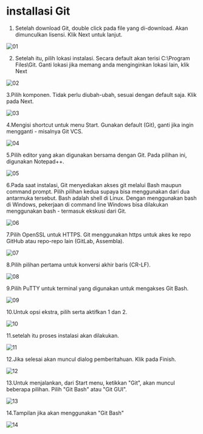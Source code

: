 # installasi Git
1. Setelah download Git, double click pada file yang di-download. Akan dimunculkan lisensi. Klik Next untuk lanjut.

![01](minggu-01/screenCloud/1.png)

2. Setelah itu, pilih lokasi instalasi. Secara default akan terisi C:\Program Files\Git. Ganti lokasi jika memang anda menginginkan lokasi lain, klik Next

![02](minggu-01/screenCloud/2.png)

3.Pilih komponen. Tidak perlu diubah-ubah, sesuai dengan default saja. Klik pada Next.

![03](minggu-01/screenCloud/3.png)

4.Mengisi shortcut untuk menu Start. Gunakan default (Git), ganti jika ingin mengganti - misalnya Git VCS.

![04](minggu-01/screenCloud/4.png)

5.Pilih editor yang akan digunakan bersama dengan Git. Pada pilihan ini, digunakan Notepad++.

![05](minggu-01/screenCloud/5.png)

6.Pada saat instalasi, Git menyediakan akses git melalui Bash maupun command prompt. Pilih pilihan kedua supaya bisa menggunakan dari dua antarmuka tersebut. 
Bash adalah shell di Linux. Dengan menggunakan bash di Windows, pekerjaan di command line Windows bisa dilakukan menggunakan bash - termasuk ekskusi dari Git.

![06](minggu-01/screenCloud/6.png)

7.Pilih OpenSSL untuk HTTPS. Git menggunakan https untuk akes ke repo GitHub atau repo-repo lain (GitLab, Assembla).

![07](minggu-01/screenCloud/7.png)

8.Pilih pilihan pertama untuk konversi akhir baris (CR-LF).

![08](minggu-01/screenCloud/8.png)

9.Pilih PuTTY untuk terminal yang digunakan untuk mengakses Git Bash.

![09](minggu-01/screenCloud/9.png)

10.Untuk opsi ekstra, pilih serta aktifkan 1 dan 2.

![10](minggu-01/screenCloud/10.png)

11.setelah itu proses instalasi akan dilakukan.

![11](minggu-01/screenCloud/17.png)

12.Jika selesai akan muncul dialog pemberitahuan. Klik pada Finish.

![12](minggu-01/screenCloud/18.png)

13.Untuk menjalankan, dari Start menu, ketikkan "Git", akan muncul beberapa pilihan. Pilih "Git Bash" atau "Git GUI".

![13](minggu-01/screenCloud/13.png)

14.Tampilan jika akan menggunakan "Git Bash"

![14](minggu-01/screenCloud/14.png)
